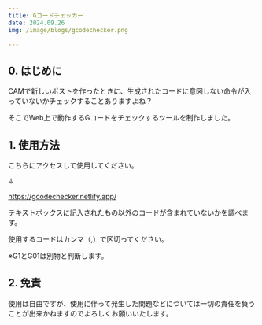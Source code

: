 ```yaml
---
title: Gコードチェッカー
date: 2024.09.26
img: /image/blogs/gcodechecker.png

--- 
```


## 0. はじめに

CAMで新しいポストを作ったときに、生成されたコードに意図しない命令が入っていないかチェックすることありますよね？

そこでWeb上で動作するGコードをチェックするツールを制作しました。

## 1. 使用方法

こちらにアクセスして使用してください。

↓

https://gcodechecker.netlify.app/

テキストボックスに記入されたもの以外のコードが含まれていないかを調べます。

使用するコードはカンマ（,）で区切ってください。

※G1とG01は別物と判断します。

## 2. 免責

使用は自由ですが、使用に伴って発生した問題などについては一切の責任を負うことが出来かねますのでよろしくお願いいたします。